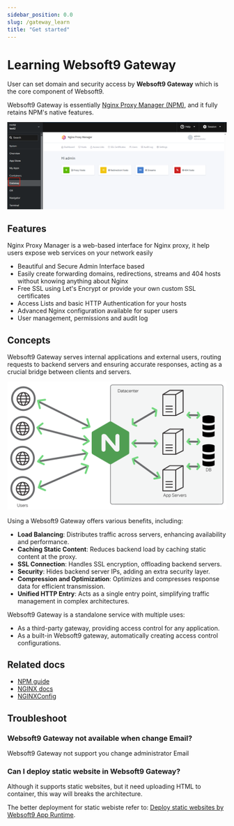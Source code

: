 ```yaml
---
sidebar_position: 0.0
slug: /gateway_learn
title: "Get started"
---
```


# Learning Websoft9 Gateway

User can set domain and security access by **Websoft9 Gateway** which is the core component of Websoft9.   

Websoft9 Gateway is essentially [Nginx Proxy Manager (NPM)](https://nginxproxymanager.com/guide/), and it fully retains NPM's native features.  

![应用网关](./assets/websoft9-gateway-dashboard.png)

## Features

Nginx Proxy Manager is a web-based interface for Nginx proxy, it help users expose web services on your network easily

- Beautiful and Secure Admin Interface based
- Easily create forwarding domains, redirections, streams and 404 hosts without knowing anything about Nginx
- Free SSL using Let's Encrypt or provide your own custom SSL certificates
- Access Lists and basic HTTP Authentication for your hosts
- Advanced Nginx configuration available for super users
- User management, permissions and audit log

## Concepts

Websoft9 Gateway serves internal applications and external users, routing requests to backend servers and ensuring accurate responses, acting as a crucial bridge between clients and servers.

![](./assets/websoft9-reverseproxy.png)

Using a Websoft9 Gateway offers various benefits, including:

- **Load Balancing**: Distributes traffic across servers, enhancing availability and performance.
- **Caching Static Content**: Reduces backend load by caching static content at the proxy.
- **SSL Connection**: Handles SSL encryption, offloading backend servers.
- **Security**: Hides backend server IPs, adding an extra security layer.
- **Compression and Optimization**: Optimizes and compresses response data for efficient transmission.
- **Unified HTTP Entry**: Acts as a single entry point, simplifying traffic management in complex architectures.

Websoft9 Gateway is a standalone service with multiple uses:

- As a third-party gateway, providing access control for any application.
- As a built-in Websoft9 gateway, automatically creating access control configurations.

## Related docs

- [NPM guide](https://nginxproxymanager.com/guide/)
- [NGINX docs](https://nginx.org/en/docs/)
- [NGINXConfig](https://www.digitalocean.com/community/tools/nginx)


## Troubleshoot

### Websoft9 Gateway not available when change Email?

Websoft9 Gateway not support you change administrator Email

### Can I deploy static website in Websoft9 Gateway?

Although it supports static websites, but it need uploading HTML to container, this way will breaks the architecture.  

The better deployment for static webiste refer to: [Deploy static websites by Websoft9 App Runtime](./runtime/html).  
